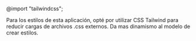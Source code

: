 @import "tailwindcss";

Para los estilos de esta aplicación, opté por utilizar CSS Tailwind para reducir cargas de archivos .css externos. Da mas dinamismo al modelo de crear estilos.
